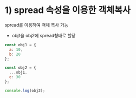 # 1\) spread 속성을 이용한 객체복사

spread를 이용하여 객체 복사 가능

* obj1을 obj2에 spread형태로 할당

```javascript
const obj1 = {
  a: 10,
  b: 20
};

const obj2 = {
  ...obj1,
  c: 30
};

console.log(obj2); 
```



